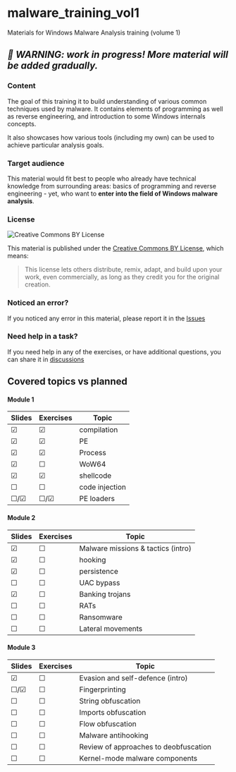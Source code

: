# malware_training_vol1

Materials for Windows Malware Analysis training (volume 1)

## *🚧 WARNING: work in progress! More material will be added gradually.*

### Content

The goal of this training it to build understanding of various common techniques used by malware. It contains elements of programming as well as reverse engineering, and introduction to some Windows internals concepts. 

It also showcases how various tools (including my own) can be used to achieve particular analysis goals.

### Target audience

This material would fit best to people who already have technical knowledge from surrounding areas: basics of programming and reverse engineering - yet, who want to **enter into the field of Windows malware analysis**.

### License

![Creative Commons BY License](https://licensebuttons.net/l/by/3.0/88x31.png)

This material is published under the [Creative Commons BY License](https://creativecommons.org/licenses/by/4.0/), which means:

> This license lets others distribute, remix, adapt, and build upon your work, even commercially, as long as they credit you for the original creation.
> 

### Noticed an error?

If you noticed any error in this material, please report it in the [Issues](https://github.com/hasherezade/malware_training_vol1/issues)

### Need help in a task?

If you need help in any of the exercises, or have additional questions, you can share it in [discussions](https://github.com/hasherezade/malware_training_vol1/discussions)

## Covered topics vs planned

#### Module 1

| Slides  | Exercises | Topic
|------------|------|---
| ☑      | ☑  |  compilation
| ☑      | ☑   |  PE
| ☑      | ☑    |  Process
| ☑      | ☐    |  WoW64
| ☑      | ☑    |  shellcode
| ☐      | ☐    |  code injection
| ☐/☑      | ☐/☑   |  PE loaders


#### Module 2

| Slides  | Exercises | Topic
|------------|------|---
| ☑      | ☐    |  Malware missions & tactics (intro)
| ☑      | ☐    |  hooking
| ☑      | ☐    |  persistence
| ☐     | ☐    |  UAC bypass
| ☑     | ☐    |  Banking trojans
| ☐     | ☐    |  RATs
| ☐     | ☐    |  Ransomware
| ☐     | ☐    |  Lateral movements

#### Module 3

| Slides  | Exercises | Topic
|------------|------|---
| ☑     | ☐    |  Evasion and self-defence (intro)
| ☐/☑     | ☐    |  Fingerprinting
| ☐     | ☐    |  String obfuscation
| ☐     | ☐    |  Imports obfuscation
| ☐     | ☐    |  Flow obfuscation
| ☐     | ☐    |  Malware antihooking
| ☐     | ☐    |  Review of approaches to deobfuscation
| ☐     | ☐    |  Kernel-mode malware components




